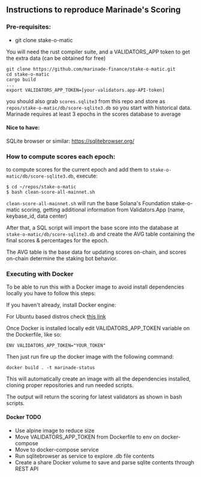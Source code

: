 ## Instructions to reproduce Marinade's Scoring

### Pre-requisites:

* git clone stake-o-matic

You will need the rust compiler suite, and a VALIDATORS_APP token to get the extra data (can be obtained for free)

```
git clone https://github.com/marinade-finance/stake-o-matic.git
cd stake-o-matic
cargo build
...
export VALIDATORS_APP_TOKEN=[your-validators.app-API-token]
```

you should also grab `scores.sqlite3` from this repo and store as `repos/stake-o-matic/db/score-sqlite3.db`
so you start with historical data. Marinade requires at least 3 epochs in the scores database to average

#### Nice to have:

SQLite browser or similar: 
https://sqlitebrowser.org/

### How to compute scores each epoch:

to compute scores for the current epoch and add them to `stake-o-matic/db/score-sqlite3.db`, execute:

```
$ cd ~/repos/stake-o-matic
$ bash clean-score-all-mainnet.sh
```

`clean-score-all-mainnet.sh` will run the base Solana's Foundation stake-o-matic scoring, 
getting additional information from Validators.App (name, keybase_id, data center)

After that, a SQL script will import the base score into the database at `stake-o-matic/db/score-sqlite3.db` and create the AVG table containing the final scores & percentages for the epoch.

The AVG table is the base data for updating scores on-chain, and scores on-chain determine the staking bot behavior.


### Executing with Docker

To be able to run this with a Docker image to avoid install dependencies locally you have to follow this steps:

If you haven't already, install Docker engine:

For Ubuntu based distros check 
[this link](https://www.digitalocean.com/community/tutorials/how-to-install-and-use-docker-on-ubuntu-20-04)

Once Docker is installed locally edit VALIDATORS_APP_TOKEN variable on the Dockerfile, like so:

```ENV VALIDATORS_APP_TOKEN="YOUR_TOKEN"```

Then just run fire up the docker image with the following command:

```docker build . -t marinade-status```

This will automatically create an image with all the dependencies installed, cloning proper repositories and run needed scripts.

The output will return the scoring for latest validators as shown in bash scripts.

#### Docker TODO

* Use alpine image to reduce size
* Move VALIDATORS_APP_TOKEN from Dockerfile to env on docker-compose
* Move to docker-compose service
* Run sqlitebrowser as service to explore .db file contents
* Create a share Docker volume to save and parse sqlite contents through REST API


